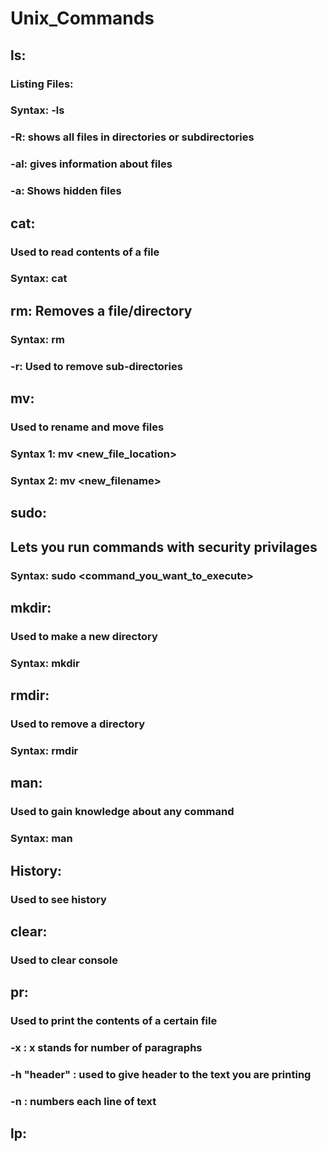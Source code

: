 # Unix_Commands

## ls:
### Listing Files:
### Syntax: -ls
### -R: shows all files in directories or subdirectories
### -al: gives information about files
### -a: Shows hidden files

## cat:
### Used to read contents of a file
### Syntax: cat <filename>
## rm: Removes a file/directory
### Syntax: rm <filename>
### -r: Used to remove sub-directories

## mv: 
### Used to rename and move files
### Syntax 1: mv <filename> <new_file_location>
### Syntax 2: mv <filename> <new_filename>

## sudo:
## Lets you run commands with security privilages
### Syntax: sudo <command_you_want_to_execute>

## mkdir:
### Used to make a new directory
### Syntax: mkdir <directoryname>

## rmdir:
### Used to remove a directory
### Syntax: rmdir <directoryname>

## man:
### Used to gain knowledge about any command
### Syntax: man <command>

## History:
### Used to see history

## clear:
### Used to clear console

## pr:
### Used to print the contents of a certain file
### -x <filename>: x stands for number of paragraphs
### -h "header" <filename>: used to give header to the text you are printing
### -n <filename>: numbers each line of text

## lp:


